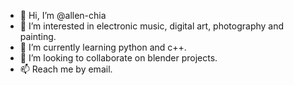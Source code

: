 - 👋 Hi, I’m @allen-chia
- 👀 I’m interested in electronic music, digital art, photography and painting.
- 🌱 I’m currently learning python and c++.
- 💞️ I’m looking to collaborate on blender projects.
- 📫 Reach me by email.

<!---
allen-chia/allen-chia is a ✨ special ✨ repository because its `README.md` (this file) appears on your GitHub profile.
You can click the Preview link to take a look at your changes.
--->
